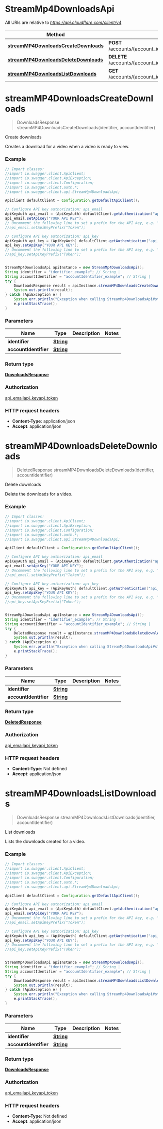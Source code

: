 # StreamMp4DownloadsApi

All URIs are relative to *https://api.cloudflare.com/client/v4*

Method | HTTP request | Description
------------- | ------------- | -------------
[**streamMP4DownloadsCreateDownloads**](StreamMp4DownloadsApi.md#streamMP4DownloadsCreateDownloads) | **POST** /accounts/{account_identifier}/stream/{identifier}/downloads | Create downloads
[**streamMP4DownloadsDeleteDownloads**](StreamMp4DownloadsApi.md#streamMP4DownloadsDeleteDownloads) | **DELETE** /accounts/{account_identifier}/stream/{identifier}/downloads | Delete downloads
[**streamMP4DownloadsListDownloads**](StreamMp4DownloadsApi.md#streamMP4DownloadsListDownloads) | **GET** /accounts/{account_identifier}/stream/{identifier}/downloads | List downloads

<a name="streamMP4DownloadsCreateDownloads"></a>
# **streamMP4DownloadsCreateDownloads**
> DownloadsResponse streamMP4DownloadsCreateDownloads(identifier, accountIdentifier)

Create downloads

Creates a download for a video when a video is ready to view.

### Example
```java
// Import classes:
//import io.swagger.client.ApiClient;
//import io.swagger.client.ApiException;
//import io.swagger.client.Configuration;
//import io.swagger.client.auth.*;
//import io.swagger.client.api.StreamMp4DownloadsApi;

ApiClient defaultClient = Configuration.getDefaultApiClient();

// Configure API key authorization: api_email
ApiKeyAuth api_email = (ApiKeyAuth) defaultClient.getAuthentication("api_email");
api_email.setApiKey("YOUR API KEY");
// Uncomment the following line to set a prefix for the API key, e.g. "Token" (defaults to null)
//api_email.setApiKeyPrefix("Token");

// Configure API key authorization: api_key
ApiKeyAuth api_key = (ApiKeyAuth) defaultClient.getAuthentication("api_key");
api_key.setApiKey("YOUR API KEY");
// Uncomment the following line to set a prefix for the API key, e.g. "Token" (defaults to null)
//api_key.setApiKeyPrefix("Token");


StreamMp4DownloadsApi apiInstance = new StreamMp4DownloadsApi();
String identifier = "identifier_example"; // String | 
String accountIdentifier = "accountIdentifier_example"; // String | 
try {
    DownloadsResponse result = apiInstance.streamMP4DownloadsCreateDownloads(identifier, accountIdentifier);
    System.out.println(result);
} catch (ApiException e) {
    System.err.println("Exception when calling StreamMp4DownloadsApi#streamMP4DownloadsCreateDownloads");
    e.printStackTrace();
}
```

### Parameters

Name | Type | Description  | Notes
------------- | ------------- | ------------- | -------------
 **identifier** | [**String**](.md)|  |
 **accountIdentifier** | [**String**](.md)|  |

### Return type

[**DownloadsResponse**](DownloadsResponse.md)

### Authorization

[api_email](../README.md#api_email)[api_key](../README.md#api_key)[api_token](../README.md#api_token)

### HTTP request headers

 - **Content-Type**: application/json
 - **Accept**: application/json

<a name="streamMP4DownloadsDeleteDownloads"></a>
# **streamMP4DownloadsDeleteDownloads**
> DeletedResponse streamMP4DownloadsDeleteDownloads(identifier, accountIdentifier)

Delete downloads

Delete the downloads for a video.

### Example
```java
// Import classes:
//import io.swagger.client.ApiClient;
//import io.swagger.client.ApiException;
//import io.swagger.client.Configuration;
//import io.swagger.client.auth.*;
//import io.swagger.client.api.StreamMp4DownloadsApi;

ApiClient defaultClient = Configuration.getDefaultApiClient();

// Configure API key authorization: api_email
ApiKeyAuth api_email = (ApiKeyAuth) defaultClient.getAuthentication("api_email");
api_email.setApiKey("YOUR API KEY");
// Uncomment the following line to set a prefix for the API key, e.g. "Token" (defaults to null)
//api_email.setApiKeyPrefix("Token");

// Configure API key authorization: api_key
ApiKeyAuth api_key = (ApiKeyAuth) defaultClient.getAuthentication("api_key");
api_key.setApiKey("YOUR API KEY");
// Uncomment the following line to set a prefix for the API key, e.g. "Token" (defaults to null)
//api_key.setApiKeyPrefix("Token");


StreamMp4DownloadsApi apiInstance = new StreamMp4DownloadsApi();
String identifier = "identifier_example"; // String | 
String accountIdentifier = "accountIdentifier_example"; // String | 
try {
    DeletedResponse result = apiInstance.streamMP4DownloadsDeleteDownloads(identifier, accountIdentifier);
    System.out.println(result);
} catch (ApiException e) {
    System.err.println("Exception when calling StreamMp4DownloadsApi#streamMP4DownloadsDeleteDownloads");
    e.printStackTrace();
}
```

### Parameters

Name | Type | Description  | Notes
------------- | ------------- | ------------- | -------------
 **identifier** | [**String**](.md)|  |
 **accountIdentifier** | [**String**](.md)|  |

### Return type

[**DeletedResponse**](DeletedResponse.md)

### Authorization

[api_email](../README.md#api_email)[api_key](../README.md#api_key)[api_token](../README.md#api_token)

### HTTP request headers

 - **Content-Type**: Not defined
 - **Accept**: application/json

<a name="streamMP4DownloadsListDownloads"></a>
# **streamMP4DownloadsListDownloads**
> DownloadsResponse streamMP4DownloadsListDownloads(identifier, accountIdentifier)

List downloads

Lists the downloads created for a video.

### Example
```java
// Import classes:
//import io.swagger.client.ApiClient;
//import io.swagger.client.ApiException;
//import io.swagger.client.Configuration;
//import io.swagger.client.auth.*;
//import io.swagger.client.api.StreamMp4DownloadsApi;

ApiClient defaultClient = Configuration.getDefaultApiClient();

// Configure API key authorization: api_email
ApiKeyAuth api_email = (ApiKeyAuth) defaultClient.getAuthentication("api_email");
api_email.setApiKey("YOUR API KEY");
// Uncomment the following line to set a prefix for the API key, e.g. "Token" (defaults to null)
//api_email.setApiKeyPrefix("Token");

// Configure API key authorization: api_key
ApiKeyAuth api_key = (ApiKeyAuth) defaultClient.getAuthentication("api_key");
api_key.setApiKey("YOUR API KEY");
// Uncomment the following line to set a prefix for the API key, e.g. "Token" (defaults to null)
//api_key.setApiKeyPrefix("Token");


StreamMp4DownloadsApi apiInstance = new StreamMp4DownloadsApi();
String identifier = "identifier_example"; // String | 
String accountIdentifier = "accountIdentifier_example"; // String | 
try {
    DownloadsResponse result = apiInstance.streamMP4DownloadsListDownloads(identifier, accountIdentifier);
    System.out.println(result);
} catch (ApiException e) {
    System.err.println("Exception when calling StreamMp4DownloadsApi#streamMP4DownloadsListDownloads");
    e.printStackTrace();
}
```

### Parameters

Name | Type | Description  | Notes
------------- | ------------- | ------------- | -------------
 **identifier** | [**String**](.md)|  |
 **accountIdentifier** | [**String**](.md)|  |

### Return type

[**DownloadsResponse**](DownloadsResponse.md)

### Authorization

[api_email](../README.md#api_email)[api_key](../README.md#api_key)[api_token](../README.md#api_token)

### HTTP request headers

 - **Content-Type**: Not defined
 - **Accept**: application/json

